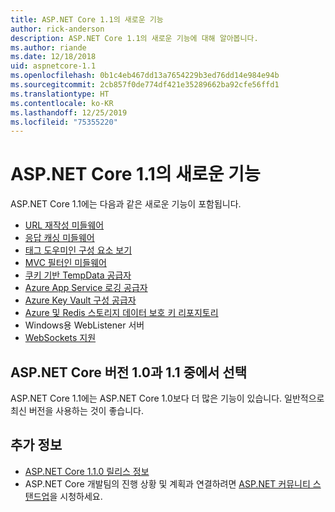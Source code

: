 ```yaml
---
title: ASP.NET Core 1.1의 새로운 기능
author: rick-anderson
description: ASP.NET Core 1.1의 새로운 기능에 대해 알아봅니다.
ms.author: riande
ms.date: 12/18/2018
uid: aspnetcore-1.1
ms.openlocfilehash: 0b1c4eb467dd13a7654229b3ed76dd14e984e94b
ms.sourcegitcommit: 2cb857f0de774df421e35289662ba92cfe56ffd1
ms.translationtype: HT
ms.contentlocale: ko-KR
ms.lasthandoff: 12/25/2019
ms.locfileid: "75355220"
---
```

# <a name="whats-new-in-aspnet-core-11"></a>ASP.NET Core 1.1의 새로운 기능

ASP.NET Core 1.1에는 다음과 같은 새로운 기능이 포함됩니다.

- [URL 재작성 미들웨어](xref:fundamentals/url-rewriting)
- [응답 캐싱 미들웨어](xref:performance/caching/middleware)
- [태그 도우미인 구성 요소 보기](xref:mvc/views/view-components#invoking-a-view-component-as-a-tag-helper)
- [MVC 필터인 미들웨어](xref:mvc/controllers/filters#using-middleware-in-the-filter-pipeline)
- [쿠키 기반 TempData 공급자](xref:fundamentals/app-state#tempdata)
- [Azure App Service 로깅 공급자](xref:fundamentals/logging/index#azure-app-service-provider)
- [Azure Key Vault 구성 공급자](xref:security/key-vault-configuration)
- [Azure 및 Redis 스토리지 데이터 보호 키 리포지토리](xref:security/data-protection/implementation/key-storage-providers)
- Windows용 WebListener 서버
- [WebSockets 지원](xref:fundamentals/websockets)

## <a name="choosing-between-versions-10-and-11-of-aspnet-core"></a>ASP.NET Core 버전 1.0과 1.1 중에서 선택

ASP.NET Core 1.1에는 ASP.NET Core 1.0보다 더 많은 기능이 있습니다. 일반적으로 최신 버전을 사용하는 것이 좋습니다.

## <a name="additional-information"></a>추가 정보

- [ASP.NET Core 1.1.0 릴리스 정보](https://github.com/aspnet/Home/releases/tag/1.1.0)
- ASP.NET Core 개발팀의 진행 상황 및 계획과 연결하려면 [ASP.NET 커뮤니티 스탠드업](https://live.asp.net/)을 시청하세요.
